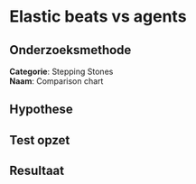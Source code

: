 # Elastic beats vs agents

## Onderzoeksmethode

**Categorie**: Stepping Stones <br />
**Naam**: Comparison chart

## Hypothese


## Test opzet


## Resultaat

